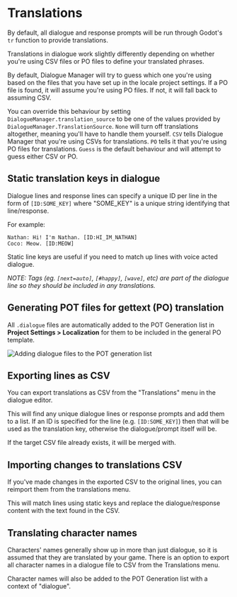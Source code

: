 # Translations

By default, all dialogue and response prompts will be run through Godot's `tr` function to provide translations.

Translations in dialogue work slightly differently depending on whether you're using CSV files or PO files to define your translated phrases.

By default, Dialogue Manager will try to guess which one you're using based on the files that you have set up in the locale project settings. If a PO file is found, it will assume you're using PO files. If not, it will fall back to assuming CSV.

You can override this behaviour by setting `DialogueManager.translation_source` to be one of the values provided by `DialogueManager.TranslationSource`. `None` will turn off translations altogether, meaning you'll have to handle them yourself. `CSV` tells Dialogue Manager that you're using CSVs for translations. `PO` tells it that you're using PO files for translations. `Guess` is the default behaviour and will attempt to guess either CSV or PO.

## Static translation keys in dialogue

Dialogue lines and response lines can specify a unique ID per line in the form of `[ID:SOME_KEY]` where "SOME_KEY" is a unique string identifying that line/response.

For example:

```
Nathan: Hi! I'm Nathan. [ID:HI_IM_NATHAN]
Coco: Meow. [ID:MEOW]
```

Static line keys are useful if you need to match up lines with voice acted dialogue.

_NOTE: Tags (eg. `[next=auto]`, `[#happy]`, `[wave]`, etc) are part of the dialogue line so they should be included in any translations._

## Generating POT files for gettext (PO) translation

All `.dialogue` files are automatically added to the POT Generation list in **Project Settings > Localization** for them to be included in the general PO template.

![Adding dialogue files to the POT generation list](pot-generation.jpg)

## Exporting lines as CSV

You can export translations as CSV from the "Translations" menu in the dialogue editor.

This will find any unique dialogue lines or response prompts and add them to a list. If an ID is specified for the line (e.g. `[ID:SOME_KEY]`) then that will be used as the translation key, otherwise the dialogue/prompt itself will be.

If the target CSV file already exists, it will be merged with.

## Importing changes to translations CSV

If you've made changes in the exported CSV to the original lines, you can reimport them from the translations menu.

This will match lines using static keys and replace the dialogue/response content with the text found in the CSV.

## Translating character names

Characters' names generally show up in more than just dialogue, so it is assumed that they are translated by your game. There is an option to export all character names in a dialogue file to CSV from the Translations menu.

Character names will also be added to the POT Generation list with a context of "dialogue".
